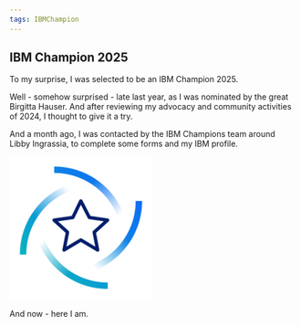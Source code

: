 ```yaml
---
tags: IBMChampion
---
```

## IBM Champion 2025

To my surprise, I was selected to be an IBM Champion 2025.

Well - somehow surprised - late last year, as I was nominated by the great Birgitta Hauser. 
And after reviewing my advocacy and community activities of 2024, I thought to give it a try.

And a month ago, I was contacted by the IBM Champions team around Libby Ingrassia, to complete
some forms and my IBM profile.

<img src="/assets/img/ibm-champion-star.png" width="250" height="250">

And now - here I am. 

